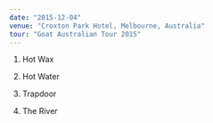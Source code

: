 ```yaml
---
date: "2015-12-04"
venue: "Croxton Park Hotel, Melbourne, Australia"
tour: "Goat Australian Tour 2015"
---
```



 1. Hot Wax

 2. Hot Water

 3. Trapdoor

 4. The River


